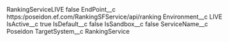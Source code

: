 <?xml version="1.0" encoding="UTF-8"?>
<CustomMetadata xmlns="http://soap.sforce.com/2006/04/metadata" xmlns:xsi="http://www.w3.org/2001/XMLSchema-instance" xmlns:xsd="http://www.w3.org/2001/XMLSchema">
    <label>RankingServiceLIVE</label>
    <protected>false</protected>
    <values>
        <field>EndPoint__c</field>
        <value xsi:type="xsd:string">https:/poseidon.ef.com/RankingSFService/api/ranking</value>
    </values>
    <values>
        <field>Environment__c</field>
        <value xsi:type="xsd:string">LIVE</value>
    </values>
    <values>
        <field>IsActive__c</field>
        <value xsi:type="xsd:boolean">true</value>
    </values>
    <values>
        <field>IsDefault__c</field>
        <value xsi:type="xsd:boolean">false</value>
    </values>
    <values>
        <field>IsSandbox__c</field>
        <value xsi:type="xsd:boolean">false</value>
    </values>
    <values>
        <field>ServiceName__c</field>
        <value xsi:type="xsd:string">Poseidon</value>
    </values>
    <values>
        <field>TargetSystem__c</field>
        <value xsi:type="xsd:string">RankingService</value>
    </values>
</CustomMetadata>

